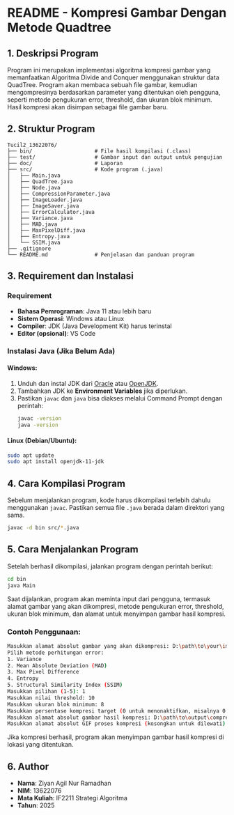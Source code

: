# README - Kompresi Gambar Dengan Metode Quadtree

## 1. Deskripsi Program

Program ini merupakan implementasi algoritma kompresi gambar yang memanfaatkan Algoritma Divide and Conquer menggunakan struktur data QuadTree. Program akan membaca sebuah file gambar, kemudian mengompresinya berdasarkan parameter yang ditentukan oleh pengguna, seperti metode pengukuran error, threshold, dan ukuran blok minimum. Hasil kompresi akan disimpan sebagai file gambar baru.

## 2. Struktur Program
```
Tucil2_13622076/
├── bin/                    # File hasil kompilasi (.class)
├── test/                   # Gambar input dan output untuk pengujian
├── doc/                    # Laporan
├── src/                    # Kode program (.java)
│   ├── Main.java
│   ├── QuadTree.java
│   ├── Node.java
│   ├── CompressionParameter.java
│   ├── ImageLoader.java
│   ├── ImageSaver.java
│   ├── ErrorCalculator.java
│   ├── Variance.java
│   ├── MAD.java
│   ├── MaxPixelDiff.java
│   ├── Entropy.java
│   └── SSIM.java
├── .gitignore              
└── README.md               # Penjelasan dan panduan program
```

## 3. Requirement dan Instalasi

### Requirement
- **Bahasa Pemrograman**: Java 11 atau lebih baru
- **Sistem Operasi**: Windows atau Linux
- **Compiler**: JDK (Java Development Kit) harus terinstal
- **Editor (opsional)**: VS Code

### Instalasi Java (Jika Belum Ada)

#### Windows:
1. Unduh dan instal JDK dari [Oracle](https://www.oracle.com/java/technologies/javase-downloads.html) atau [OpenJDK](https://openjdk.org/).
2. Tambahkan JDK ke **Environment Variables** jika diperlukan.
3. Pastikan `javac` dan `java` bisa diakses melalui Command Prompt dengan perintah:
   ```sh
   javac -version
   java -version
   ```

#### Linux (Debian/Ubuntu):
```sh
sudo apt update
sudo apt install openjdk-11-jdk
```

## 4. Cara Kompilasi Program

Sebelum menjalankan program, kode harus dikompilasi terlebih dahulu menggunakan `javac`. Pastikan semua file `.java` berada dalam direktori yang sama.

```sh
javac -d bin src/*.java
```

## 5. Cara Menjalankan Program

Setelah berhasil dikompilasi, jalankan program dengan perintah berikut:

```sh
cd bin
java Main
```

Saat dijalankan, program akan meminta input dari pengguna, termasuk alamat gambar yang akan dikompresi, metode pengukuran error, threshold, ukuran blok minimum, dan alamat untuk menyimpan gambar hasil kompresi.

### Contoh Penggunaan:
```sh
Masukkan alamat absolut gambar yang akan dikompresi: D:\path\to\your\image.jpg
Pilih metode perhitungan error:
1. Variance
2. Mean Absolute Deviation (MAD)
3. Max Pixel Difference
4. Entropy
5. Structural Similarity Index (SSIM) 
Masukkan pilihan (1-5): 1
Masukkan nilai threshold: 10
Masukkan ukuran blok minimum: 8
Masukkan persentase kompresi target (0 untuk menonaktifkan, misalnya 0.5 untuk 50%) [not implemented]: 0.5
Masukkan alamat absolut gambar hasil kompresi: D:\path\to\output\compressed_image.png
Masukkan alamat absolut GIF proses kompresi (kosongkan untuk dilewati) [not implemented]: 
```

Jika kompresi berhasil, program akan menyimpan gambar hasil kompresi di lokasi yang ditentukan.

## 6. Author

- **Nama**: Ziyan Agil Nur Ramadhan
- **NIM**: 13622076
- **Mata Kuliah**: IF2211 Strategi Algoritma
- **Tahun**: 2025